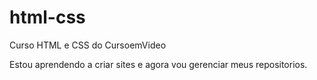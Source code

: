 # html-css
 Curso HTML e CSS do CursoemVideo

 Estou aprendendo a criar sites e agora vou gerenciar meus repositorios.
